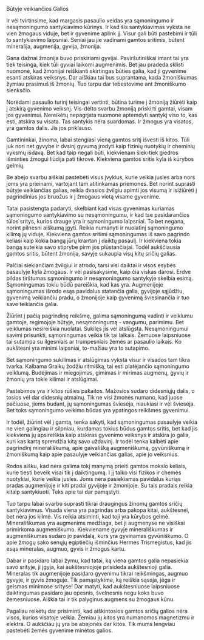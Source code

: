 Būtyje veikiančios Galios

Ir vėl tvirtinsime, kad margasis pasaulio veidas yra sąmoningumo ir nesąmoningumo santykiavimo kūrinys. Ir kad šis santykiavimas vyksta ne vien žmogaus viduje, bet ir gyvenime aplink jį. Visur gali būti pastebimi ir tūli to santykiavimo laipsniai. Seniai jau jie vadinami gamtos sritimis, būtent mineralija, augmenija, gyvija, žmonija.

Gana dažnai žmonija buvo priskiriami gyvijai. Paviršutiniškai imant tai yra tiek teisinga, kiek tūli gyviai laikomi augmenimis. Bet jau pradeda sklisti nuomonė, kad žmonijai reiškianti skirtingas būties galia, kad ji gyvenime esanti atskiras veiksnys. Dar aiškiau tai bus suprantama, kada žmoniškumas žymiau prasimuš iš žmonių. Tuo tarpu dar tebestovime ant žmoniškumo slenksčio.

Norėdami pasaulio turinį teisingai vertinti, būtina turime į žmoniją žiūrėti kaip į atskirą gyvenimo veiksnį. Vis-dėlto svarbu žmoniją priskirti gamtai, visam jos gyvenimui. Nereikėtų nepagrįsta nuomonė aptemdyti santykį viso to, kas esti, atskira su visata. Tas santykis nėra suardomas. Ir žmogus yra visatos, yra gamtos dalis. Jis jos priklauso.

Gamtininkai, žinoma, labai stengiasi vieną gamtos sritį išvesti iš kitos. Tūli juk nori net gyvybe ir dvsinį gyvumą įrodyti kaip fizinių nuotykių ir cheminių vyksmų išdavą. Bet kad taip negali būti, kiekvienam šiek-tiek giedros išminties žmogui liūdija pati tikrovė. Kiekviena gamtos sritis kyla iš kūrybos gelmių.

Be abejo svarbu aiškiai pastebėti visus įvykius, kurie veikia jusles arba nors joms yra prieinami, vartojant tam atitinkamas priemones. Bet norint suprasti būtyje veikiančias galias, reikia dvasios žvilgiu apimti jos visumą ir isižiūrėti į pagrindinius jos bruožus ir į žmogaus vietą visame gyvenime.

Tatai pasistengta padaryti, skelbiant kad visas gyvenimas kuriamas sąmoningumo santykiavimo su nesąmoningumu, ir kad tse pasidarančios tūlos sritys, kurios drauge yra ir sąmoningumo laipsniai. To bet negana, norint pilnesni aiškumą įgyti. Reikia numanyti ir nuolatinį sąmoningumo kilimą jų viduje. Kiekviena gamtos sritimi sąmoningumas iš savo pagrindo keliasi kaip kokia bangą jūrų krantan į daiktų pasaulį. Ir kiekviena tokia bangą suteikia savo stiprybe pirm jos plūstančiajai. Todėl aukščiausia gamtos sritis, būtent žmonija, savyje sukaupia visų kitų sričių galias.

Palčiai siekiančiam žvilgiui ir atrodo, tarsi visi daiktai ir visos esybės pasaulyje kyla žmogaus. Ir vėl pasisakysime, kaip čia viskas darosi. Erdve pildas tirštumas sąmoningumo ir nesąmoningumo santykyje skelbia esimą. Sąmoningumas tokiu būdū pareiškia, kad kas yra. Augmenijoje sąmoningumas išrodo esąs pavidalus statančia galia, gyvijoje sąjūdžiu, gyvenimą veikiančiu pradu, o žmonijoje kaip gyvenimą šviesinančia
ir tuo save teikiančia galia.

Žiūrint į pačią pagrindinę reikšmę, galima sąmoningumą vadinti ir veiklumu gamtoje, regimojoje būtyje, nesąmoningumą - vangumu, parimimu. Bet veiklumas nesireiškia nuolatai. Sukilęs jis vėl atslūgsta. Nesąmoningumui savimi prisunkti, sąmoningumas veikia tik tai laikais. Žemuose laipsniuose tai sutampa su ilgesniais ar trumpesniais žemės ar pasaulio laikais. Ko aukštesni yra minimi laipsniai, to-mažiau yra to sutapimo.

Bet sąmoningumo sukilimas ir atslūgimas vyksta visur ir visados tam tikra tvarka. Kalbama Graikų žodžiu ritmišką, tai esti platėjančio sąmoningumo veiklumą. Budėjimas ir miegojimas, gimimas ir mirimas augmenų, gyvių ir žmonių yra tokie kilimai ir atslūgimai.

Pastebimos yra ir kitos rūšies pakaitos. Mažosios sudaro didesniųjų dalis, o tosios vėl dar didesnių atmainų. Tik ne visi žmonės numano, kad juose pačiuose, jiems budant, jų sąmoningumas šviesėja, niaukiasi ir vėl šviesėja. Bet toks sąmoningumo veikimo būdas yra ypatingos reikšmes gyvenimui.

Ir todėl, žiūrint vėl į gamtą, tenka sakyti, kad sąmoningumas pasaulyje veikia ne vien galingiau ir silpniau, kurdamas tokius būdus gamtos sritis, bet kad jis kiekviena jų apsireiškia kaip
atskiras gyvenimo veiksnys ir atskira jo galia, kuri kas kartą sprendžia kitą savo uždavinį. Ir todėl tenka kalbėti apie pagrindinį minerališkumą, apie gaivališką augmeniškumą, gyvūniškumą ir žmoniškumą kaip apie pasaulyje veikiančias galias, apie jo veiksnius.

Rodos aišku, kad nėra galima tokį manymą prieiti gamtos mokslo keliais, kurie tiesti beveik visai tik į daiktingumą. I jį taiko visi fizikos ir chemės nuotykiai, kurie veikia jusles. Joms nėra pasiekiamas pavidalus kuriąs pradas augmenijoje ir kiti pradai gyvijoje ir žmonijoje. Su tais pradais reikia kitaip santykiuoti. Teks apie tai dar pamąstyti.

Tuo tarpu labai svarbu suprasti tikrai draugingus žinomų gamtos sričių santykiavimus. Visada viena yra pagrindas arba pakopa kitai, aukštesnei, bet nėra jos kilmė. Vis reikia atsiminti, kad toji yra kūrybos gelmė.
Minerališkumas yra augmenims medžiaga, bet ji augmenyse ne visiškai primirkoma augmeniškumo. Kiekviename gyvyje minerališkumas ir augmeniškumas sudaro jo pavidalą, kurs yra gyvinamas gyvūniškumo. O apie žmogų sako senųjų egiptiečių išminčius Hermes Trismegistus, kad jis esąs mineralas, augmuo, gyvis ir žmogus kartu.

Dabar ir pasidaro labai žymu, kad tatai, ką viena gamtos galia nepasiekia savo srityje, ji įgyja, kai aukštesniojoje prisideda aukštesnioji galia. Mineralas tik augmenijoje pasidaro gyvenimu tikrai reikšmingas, augmuo gyvyje, ir gyvis žmoguje. Tik pamąstykime, ką reiškia sąsaja, jėga ir geismas minimose srityse! Dar matyti, kad aukštesniuose laipsniuose daiktingumas pasidaro jau opesnis, švelnesnis negu koks buvo žemesniuose. Aiškia tai ir tik palyginus augmens su žmogaus kūnu.

Pagaliau reikėtų dar prisiminti, kad aiškintosios gamtos sričių galios nėra visos, kurios visatoje veikia. Žemiau jų kitos yra numanomos magnetizmu ir elektra. O aukščiau jų yra be abejonės dar kitos. Tik mums lengviau pastebėti žemės gyvenime minėtos galios.